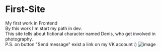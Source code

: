 # First-Site
My first work in Frontend <Br>
By this work I'm start my path in dev. <br>
This site tells about fictional character named Denis, who get involved in photography. <br>
P.S. on button "Send message" exist a link on my VK account :)
![image](https://user-images.githubusercontent.com/106984610/236430999-570b7f3d-cf1d-4d6c-a1dc-13d9eb65848f.png)
